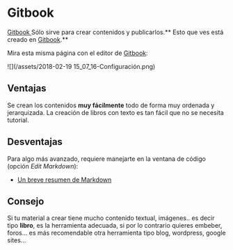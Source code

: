 # Gitbook

[Gitbook ](https://www.gitbook.com)Sólo sirve para crear contenidos y publicarlos.** Esto que ves está creado en [Gitbook](https://www.gitbook.com/).**

Mira esta misma página con el editor de [Gitbook](https://www.gitbook.com/.):

![](/assets/2018-02-19 15_07_16-Configuración.png)

## Ventajas

Se crean los contenidos **muy fácilmente** todo de forma muy ordenada y jerarquizada.
La creación de libros con texto es tan fácil que no se necesita tutorial.

## Desventajas

Para algo más avanzado, requiere manejarte en la ventana de código (opción _Edit Markdown_):

- [Un breve resumen de Markdown](https://cookies-ruben.herokuapp.com/Cap2/Markdown.html) 

## Consejo

Si tu material a crear tiene mucho contenido textual, imágenes.. es decir tipo **libro**, es la herramienta adecuada, si por lo contrario quieres embeber, foros... es más recomendable otra herramienta tipo blog, wordpress, google sites...
